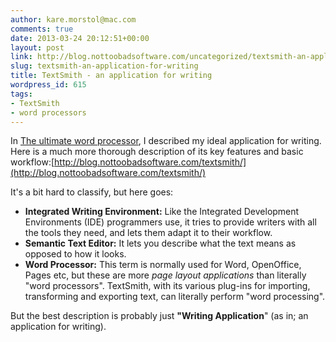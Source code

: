 ```yaml
---
author: kare.morstol@mac.com
comments: true
date: 2013-03-24 20:12:51+00:00
layout: post
link: http://blog.nottoobadsoftware.com/uncategorized/textsmith-an-application-for-writing/
slug: textsmith-an-application-for-writing
title: TextSmith - an application for writing
wordpress_id: 615
tags:
- TextSmith
- word processors
---
```


In [The ultimate word processor](http://blog.nottoobadsoftware.com/2011/01/20/the-ultimate-word-processor/), I described my ideal application for writing. Here is a much more thorough description of its key features and basic workflow:[http://blog.nottoobadsoftware.com/textsmith/](http://blog.nottoobadsoftware.com/textsmith/)

It's a bit hard to classify, but here goes:
	
* **Integrated Writing Environment:**
Like the Integrated Development Environments (IDE) programmers use, it tries to provide writers with all the tools they need, and lets them adapt it to their workflow.
* **Semantic Text Editor:**
It lets you describe what the text means as opposed to how it looks.
* **Word Processor:**
This term is normally used for Word, OpenOffice, Pages etc, but these are more _page layout applications_ than literally "word processors". TextSmith, with its various plug-ins for importing, transforming and exporting text, can literally perform "word processing".

But the best description is probably just **"Writing Application**" (as in; an application for writing).
